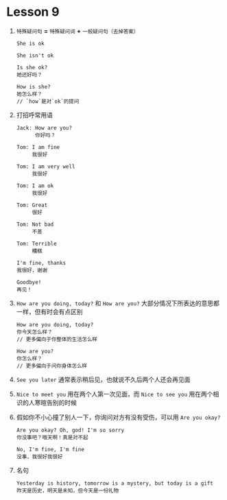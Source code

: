 # Lesson 9

1. `特殊疑问句` **=** `特殊疑问词` **+** `一般疑问句（去掉答案）`

   ```
   She is ok

   She isn't ok

   Is she ok?
   她还好吗？

   How is she?
   她怎么样？
   // `how`是对`ok`的提问
   ```

2. 打招呼常用语

   ```
   Jack: How are you?
         你好吗？

   Tom: I am fine
        我很好

   Tom: I am very well
        我很好

   Tom: I am ok
        我很好

   Tom: Great
        很好

   Tom: Not bad
        不差

   Tom: Terrible
        糟糕
   ```

   ```
   I'm fine, thanks
   我很好，谢谢

   Goodbye!
   再见！
   ```

3. `How are you doing, today?` 和 `How are you?` 大部分情况下所表达的意思都一样，但有时会有点区别

   ```
   How are you doing, today?
   你今天怎么样？
   // 更多偏向于你整体的生活怎么样

   How are you?
   你怎么样？
   // 更多偏向于问你身体怎么样
   ```

4. `See you later` 通常表示稍后见，也就说不久后两个人还会再见面

5. `Nice to meet you` 用在两个人第一次见面，而 `Nice to see you` 用在两个相识的人寒暄告别的时候

6. 假如你不小心撞了别人一下，你询问对方有没有受伤，可以用 `Are you okay?`

   ```
   Are you okay? Oh, god! I'm so sorry
   你没事吧？哦天啊！真是对不起

   No, I'm fine, I'm fine
   没事，我很好我很好
   ```

7. 名句

   ```
   Yesterday is history, tomorrow is a mystery, but today is a gift
   昨天是历史，明天是未知，但今天是一份礼物
   ```
